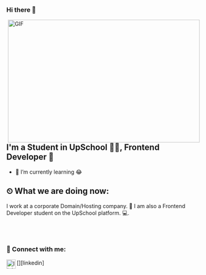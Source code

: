 ### Hi there 👋

<img align="right" alt="GIF" src="https://github.com/abhisheknaiidu/abhisheknaiidu/blob/master/code.gif?raw=true" width="500" height="320" />

## I'm a Student in UpSchool 👨‍🎓, Frontend Developer 🚀
- 🌱 I’m currently learning 😂



## ⏲ What we are doing now:
I work at a corporate Domain/Hosting company. 🚀
I am also a Frontend Developer student on the UpSchool platform. 💻.


<br />
<br />

### 📩 Connect with me:

[<img align="left" alt="linkedin | LinkedIn" width="24px" src="https://www.linkedin.com/in/naside-yildirim/linkedin.svg" />][linkedin]


<br />

